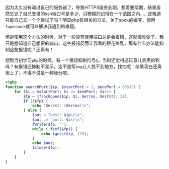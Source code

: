 因为太久没有动过自己的服务器了，导致HTTPS服务到期，想着要续期，结果居然忘记了自己登录的ssh端口号是多少，只模糊的记得在一个范围之内……这难道只能自己去一个个尝试了吗？明显php有相关的方法，关于sock的编写，使用`fopensock`就可以解决我遇到的难题。

但是使用这个方法的时候，对于一些没有使用端口总是会报错，这就很难受了。我只是想知道自己想要的端口，这些报错反而让我看的眼花缭乱，那有什么办法能抑制这些报错呢？还真有！

想到当初学习`php`的时候，有一个错误抑制符号`@`。当时还觉得这玩意儿会用的到吗？有报错还抑制不显示，这不是写`bug`让人找不到地方，找抽呢！结果现在还真用上了，不得不说是一种缘分吧。

```php
<?php
function searchPort($ip, $startPort = 1, $endPort = 65535) {
    for ($i = $startPort; $i <= $endPort; $i++) {
        $fp = @fsockopen($ip, $i, $errno, $errstr, 30);
        if (!$fp) {
            echo "$errstr ($errno)\n";
        } else {
            $out = "Host: $ip\r\n";
            $out .= "port: $i\r\n";
            fwrite($fp, '');
            while (!feof($fp)) {
                echo fgets($fp, 128);
            }
            echo $out;
            fclose($fp);
        }
    }
}
```